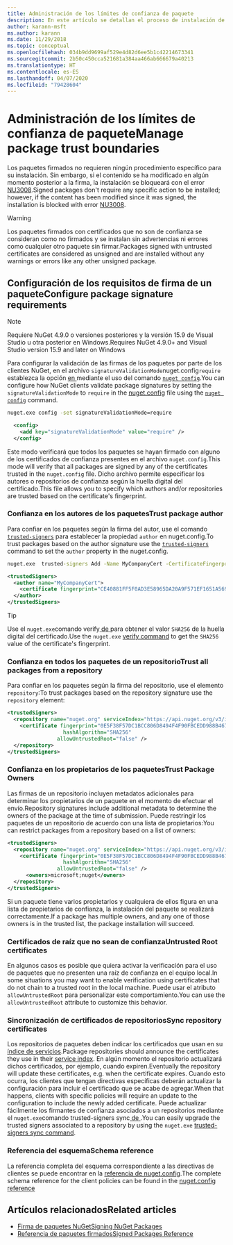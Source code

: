 ```yaml
---
title: Administración de los límites de confianza de paquete
description: En este artículo se detallan el proceso de instalación de paquetes NuGet firmados y las opciones de configuración de la confianza en la firma de los paquetes.
author: karann-msft
ms.author: karann
ms.date: 11/29/2018
ms.topic: conceptual
ms.openlocfilehash: 034b9dd9699af529e4d82d6ee5b1c42214673341
ms.sourcegitcommit: 2b50c450cca521681a384aa466ab666679a40213
ms.translationtype: HT
ms.contentlocale: es-ES
ms.lasthandoff: 04/07/2020
ms.locfileid: "79428604"
---
```

# <a name="manage-package-trust-boundaries"></a><span data-ttu-id="9bb15-103">Administración de los límites de confianza de paquete</span><span class="sxs-lookup"><span data-stu-id="9bb15-103">Manage package trust boundaries</span></span>

<span data-ttu-id="9bb15-104">Los paquetes firmados no requieren ningún procedimiento específico para su instalación. Sin embargo, si el contenido se ha modificado en algún momento posterior a la firma, la instalación se bloqueará con el error [NU3008](../reference/errors-and-warnings/NU3008.md).</span><span class="sxs-lookup"><span data-stu-id="9bb15-104">Signed packages don't require any specific action to be installed; however, if the content has been modified since it was signed, the installation is blocked with error [NU3008](../reference/errors-and-warnings/NU3008.md).</span></span>

> [!Warning]
> <span data-ttu-id="9bb15-105">Los paquetes firmados con certificados que no son de confianza se consideran como no firmados y se instalan sin advertencias ni errores como cualquier otro paquete sin firmar.</span><span class="sxs-lookup"><span data-stu-id="9bb15-105">Packages signed with untrusted certificates are considered as unsigned and are installed without any warnings or errors like any other unsigned package.</span></span>

## <a name="configure-package-signature-requirements"></a><span data-ttu-id="9bb15-106">Configuración de los requisitos de firma de un paquete</span><span class="sxs-lookup"><span data-stu-id="9bb15-106">Configure package signature requirements</span></span>

> [!Note]
> <span data-ttu-id="9bb15-107">Requiere NuGet 4.9.0 o versiones posteriores y la versión 15.9 de Visual Studio u otra posterior en Windows.</span><span class="sxs-lookup"><span data-stu-id="9bb15-107">Requires NuGet 4.9.0+ and Visual Studio version 15.9 and later on Windows</span></span>

<span data-ttu-id="9bb15-108">Para configurar la validación de las firmas de los paquetes por parte de los clientes NuGet, en el archivo `signatureValidationMode`nuget.config`require` establezca la opción [ en ](../reference/nuget-config-file.md) mediante el uso del comando [`nuget config`](../reference/cli-reference/cli-ref-config.md).</span><span class="sxs-lookup"><span data-stu-id="9bb15-108">You can configure how NuGet clients validate package signatures by setting the `signatureValidationMode` to `require` in the [nuget.config](../reference/nuget-config-file.md) file using the [`nuget config`](../reference/cli-reference/cli-ref-config.md) command.</span></span>

```cmd
nuget.exe config -set signatureValidationMode=require
```

```xml
  <config>
    <add key="signatureValidationMode" value="require" />
  </config>
```

<span data-ttu-id="9bb15-109">Este modo verificará que todos los paquetes se hayan firmado con alguno de los certificados de confianza presentes en el archivo `nuget.config`.</span><span class="sxs-lookup"><span data-stu-id="9bb15-109">This mode will verify that all packages are signed by any of the certificates trusted in the `nuget.config` file.</span></span> <span data-ttu-id="9bb15-110">Dicho archivo permite especificar los autores o repositorios de confianza según la huella digital del certificado.</span><span class="sxs-lookup"><span data-stu-id="9bb15-110">This file allows you to specify which authors and/or repositories are trusted based on the certificate's fingerprint.</span></span>

### <a name="trust-package-author"></a><span data-ttu-id="9bb15-111">Confianza en los autores de los paquetes</span><span class="sxs-lookup"><span data-stu-id="9bb15-111">Trust package author</span></span>

<span data-ttu-id="9bb15-112">Para confiar en los paquetes según la firma del autor, use el comando [`trusted-signers`](../reference/cli-reference/cli-ref-trusted-signers.md) para establecer la propiedad `author` en nuget.config.</span><span class="sxs-lookup"><span data-stu-id="9bb15-112">To trust packages based on the author signature use the [`trusted-signers`](../reference/cli-reference/cli-ref-trusted-signers.md) command to set the `author` property in the nuget.config.</span></span>

```cmd
nuget.exe  trusted-signers Add -Name MyCompanyCert -CertificateFingerprint CE40881FF5F0AD3E58965DA20A9F571EF1651A56933748E1BF1C99E537C4E039 -FingerprintAlgorithm SHA256
```

```xml
<trustedSigners>
  <author name="MyCompanyCert">
    <certificate fingerprint="CE40881FF5F0AD3E58965DA20A9F571EF1651A56933748E1BF1C99E537C4E039" hashAlgorithm="SHA256" allowUntrustedRoot="false" />
  </author>
</trustedSigners>
```

>[!TIP]
><span data-ttu-id="9bb15-113">Use el `nuget.exe`comando verify[ de ](../reference/cli-reference/cli-ref-verify.md) para obtener el valor `SHA256` de la huella digital del certificado.</span><span class="sxs-lookup"><span data-stu-id="9bb15-113">Use the `nuget.exe` [verify command](../reference/cli-reference/cli-ref-verify.md) to get the `SHA256` value of the certificate's fingerprint.</span></span>


### <a name="trust-all-packages-from-a-repository"></a><span data-ttu-id="9bb15-114">Confianza en todos los paquetes de un repositorio</span><span class="sxs-lookup"><span data-stu-id="9bb15-114">Trust all packages from a repository</span></span>

<span data-ttu-id="9bb15-115">Para confiar en los paquetes según la firma del repositorio, use el elemento `repository`:</span><span class="sxs-lookup"><span data-stu-id="9bb15-115">To trust packages based on the repository signature use the `repository` element:</span></span>

```xml
<trustedSigners>  
  <repository name="nuget.org" serviceIndex="https://api.nuget.org/v3/index.json">
    <certificate fingerprint="0E5F38F57DC1BCC806D8494F4F90FBCEDD988B4676070...." 
                  hashAlgorithm="SHA256" 
                allowUntrustedRoot="false" />
  </repository>
</trustedSigners>
```

### <a name="trust-package-owners"></a><span data-ttu-id="9bb15-116">Confianza en los propietarios de los paquetes</span><span class="sxs-lookup"><span data-stu-id="9bb15-116">Trust Package Owners</span></span>

<span data-ttu-id="9bb15-117">Las firmas de un repositorio incluyen metadatos adicionales para determinar los propietarios de un paquete en el momento de efectuar el envío.</span><span class="sxs-lookup"><span data-stu-id="9bb15-117">Repository signatures include additional metadata to determine the owners of the package at the time of submission.</span></span> <span data-ttu-id="9bb15-118">Puede restringir los paquetes de un repositorio de acuerdo con una lista de propietarios:</span><span class="sxs-lookup"><span data-stu-id="9bb15-118">You can restrict packages from a repository based on a list of owners:</span></span>

```xml
<trustedSigners>  
  <repository name="nuget.org" serviceIndex="https://api.nuget.org/v3/index.json">
    <certificate fingerprint="0E5F38F57DC1BCC806D8494F4F90FBCEDD988B4676070...." 
                  hashAlgorithm="SHA256" 
                allowUntrustedRoot="false" />
      <owners>microsoft;nuget</owners>
  </repository>
</trustedSigners>
```

<span data-ttu-id="9bb15-119">Si un paquete tiene varios propietarios y cualquiera de ellos figura en una lista de propietarios de confianza, la instalación del paquete se realizará correctamente.</span><span class="sxs-lookup"><span data-stu-id="9bb15-119">If a package has multiple owners, and any one of those owners is in the trusted list, the package installation will succeed.</span></span>

### <a name="untrusted-root-certificates"></a><span data-ttu-id="9bb15-120">Certificados de raíz que no sean de confianza</span><span class="sxs-lookup"><span data-stu-id="9bb15-120">Untrusted Root certificates</span></span>

<span data-ttu-id="9bb15-121">En algunos casos es posible que quiera activar la verificación para el uso de paquetes que no presenten una raíz de confianza en el equipo local.</span><span class="sxs-lookup"><span data-stu-id="9bb15-121">In some situations you may want to enable verification using certificates that do not chain to a trusted root in the local machine.</span></span> <span data-ttu-id="9bb15-122">Puede usar el atributo `allowUntrustedRoot` para personalizar este comportamiento.</span><span class="sxs-lookup"><span data-stu-id="9bb15-122">You can use the `allowUntrustedRoot` attribute to customize this behavior.</span></span>

### <a name="sync-repository-certificates"></a><span data-ttu-id="9bb15-123">Sincronización de certificados de repositorios</span><span class="sxs-lookup"><span data-stu-id="9bb15-123">Sync repository certificates</span></span>

<span data-ttu-id="9bb15-124">Los repositorios de paquetes deben indicar los certificados que usan en su [índice de servicios](../api/service-index.md).</span><span class="sxs-lookup"><span data-stu-id="9bb15-124">Package repositories should announce the certificates they use in their [service index](../api/service-index.md).</span></span> <span data-ttu-id="9bb15-125">En algún momento el repositorio actualizará dichos certificados, por ejemplo, cuando expiren.</span><span class="sxs-lookup"><span data-stu-id="9bb15-125">Eventually the repository will update these certificates, e.g. when the certificate expires.</span></span> <span data-ttu-id="9bb15-126">Cuando esto ocurra, los clientes que tengan directivas específicas deberán actualizar la configuración para incluir el certificado que se acabe de agregar.</span><span class="sxs-lookup"><span data-stu-id="9bb15-126">When that happens, clients with specific policies will require an update to the configuration to include the newly added certificate.</span></span> <span data-ttu-id="9bb15-127">Puede actualizar fácilmente los firmantes de confianza asociados a un repositorios mediante el `nuget.exe`comando trusted-signers sync[ de ](../reference/cli-reference/cli-ref-trusted-signers.md#nuget-trusted-signers-sync--name-name).</span><span class="sxs-lookup"><span data-stu-id="9bb15-127">You can easily upgrade the trusted signers associated to a repository by using the `nuget.exe` [trusted-signers sync command](../reference/cli-reference/cli-ref-trusted-signers.md#nuget-trusted-signers-sync--name-name).</span></span>

### <a name="schema-reference"></a><span data-ttu-id="9bb15-128">Referencia del esquema</span><span class="sxs-lookup"><span data-stu-id="9bb15-128">Schema reference</span></span>

<span data-ttu-id="9bb15-129">La referencia completa del esquema correspondiente a las directivas de clientes se puede encontrar en la [referencia de nuget.config](../reference/nuget-config-file.md#trustedsigners-section).</span><span class="sxs-lookup"><span data-stu-id="9bb15-129">The complete schema reference for the client policies can be found in the [nuget.config reference](../reference/nuget-config-file.md#trustedsigners-section)</span></span>

## <a name="related-articles"></a><span data-ttu-id="9bb15-130">Artículos relacionados</span><span class="sxs-lookup"><span data-stu-id="9bb15-130">Related articles</span></span>

- [<span data-ttu-id="9bb15-131">Firma de paquetes NuGet</span><span class="sxs-lookup"><span data-stu-id="9bb15-131">Signing NuGet Packages</span></span>](../create-packages/Sign-a-Package.md)
- [<span data-ttu-id="9bb15-132">Referencia de paquetes firmados</span><span class="sxs-lookup"><span data-stu-id="9bb15-132">Signed Packages Reference</span></span>](../reference/Signed-Packages-Reference.md)
